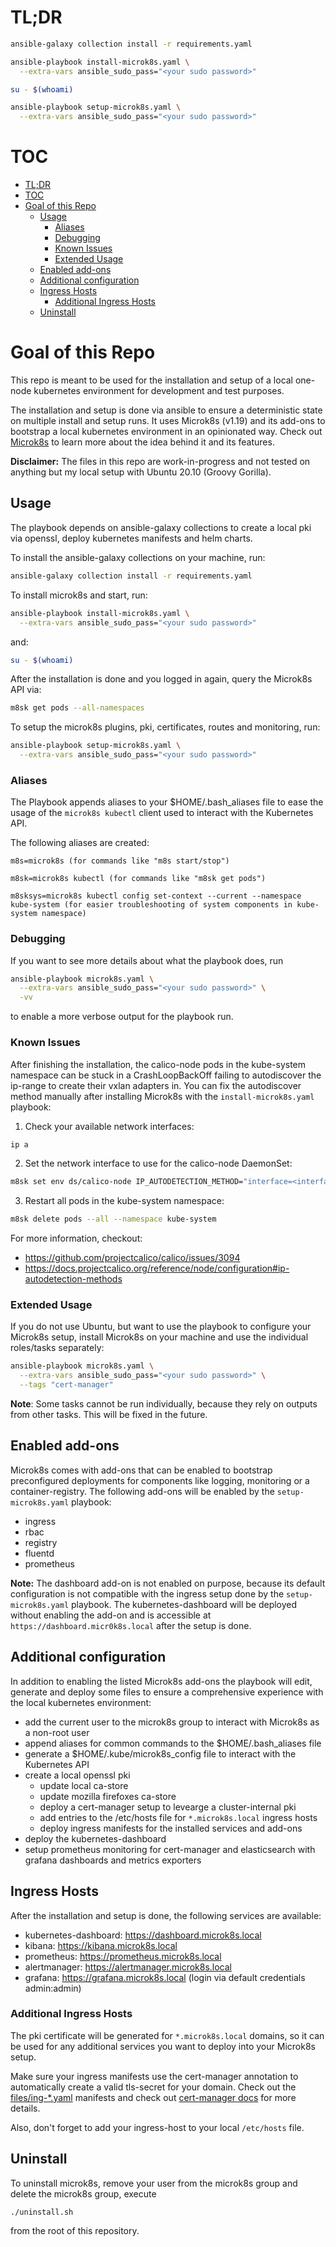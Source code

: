 # TL;DR
```bash
ansible-galaxy collection install -r requirements.yaml
```

```bash
ansible-playbook install-microk8s.yaml \
  --extra-vars ansible_sudo_pass="<your sudo password>"
```

```bash
su - $(whoami)
```

```bash
ansible-playbook setup-microk8s.yaml \
  --extra-vars ansible_sudo_pass="<your sudo password>"
```

# TOC
- [TL;DR](#tldr)
- [TOC](#toc)
- [Goal of this Repo](#goal-of-this-repo)
  - [Usage](#usage)
    - [Aliases](#aliases)
    - [Debugging](#debugging)
    - [Known Issues](#known-issues)
    - [Extended Usage](#extended-usage)
  - [Enabled add-ons](#enabled-add-ons)
  - [Additional configuration](#additional-configuration)
  - [Ingress Hosts](#ingress-hosts)
    - [Additional Ingress Hosts](#additional-ingress-hosts)
  - [Uninstall](#uninstall)

# Goal of this Repo
This repo is meant to be used for the installation and setup of a local one-node kubernetes environment for development and test purposes.

The installation and setup is done via ansible to ensure a deterministic state on multiple install and setup runs. It uses Microk8s (v1.19) and its add-ons to bootstrap a local kubernetes environment in an opinionated way. Check out [Microk8s](https://microk8s.io) to learn more about the idea behind it and its features.

**Disclaimer:** The files in this repo are work-in-progress and not tested on anything but my local setup with Ubuntu 20.10 (Groovy Gorilla).

## Usage
The playbook depends on ansible-galaxy collections to create a local pki via openssl, deploy kubernetes manifests and helm charts. 

To install the ansible-galaxy collections on your machine, run:

```bash
ansible-galaxy collection install -r requirements.yaml
```

To install microk8s and start, run:
```bash
ansible-playbook install-microk8s.yaml \
  --extra-vars ansible_sudo_pass="<your sudo password>"
```
and:

```bash
su - $(whoami)
```

After the installation is done and you logged in again, query the Microk8s API via:

```bash
m8sk get pods --all-namespaces
```

To setup the microk8s plugins, pki, certificates, routes and monitoring, run:
```bash
ansible-playbook setup-microk8s.yaml \
  --extra-vars ansible_sudo_pass="<your sudo password>"
```

### Aliases
The Playbook appends aliases to your $HOME/.bash_aliases file to ease the usage of the `microk8s kubectl` client used to interact with the Kubernetes API.

The following aliases are created:
```
m8s=microk8s (for commands like "m8s start/stop")

m8sk=microk8s kubectl (for commands like "m8sk get pods")

m8sksys=microk8s kubectl config set-context --current --namespace kube-system (for easier troubleshooting of system components in kube-system namespace)
```

### Debugging
If you want to see more details about what the playbook does, run
```bash
ansible-playbook microk8s.yaml \
  --extra-vars ansible_sudo_pass="<your sudo password>" \
  -vv
```
to enable a more verbose output for the playbook run.

### Known Issues
After finishing the installation, the calico-node pods in the kube-system namespace can be stuck in a CrashLoopBackOff failing to autodiscover the ip-range to create their vxlan adapters in. You can fix the autodiscover method manually after installing Microk8s with the `install-microk8s.yaml` playbook:

1. Check your available network interfaces:
```bash
ip a
```

2. Set the network interface to use for the calico-node DaemonSet: 
```bash
m8sk set env ds/calico-node IP_AUTODETECTION_METHOD="interface=<interfaceName>" --namespace kube-system
```

3. Restart all pods in the kube-system namespace:
```bash
m8sk delete pods --all --namespace kube-system
```

For more information, checkout:
* https://github.com/projectcalico/calico/issues/3094
* https://docs.projectcalico.org/reference/node/configuration#ip-autodetection-methods

### Extended Usage
If you do not use Ubuntu, but want to use the playbook to configure your Microk8s setup, install Microk8s on your machine and use the individual roles/tasks separately:

```bash
ansible-playbook microk8s.yaml \
  --extra-vars ansible_sudo_pass="<your sudo password>" \
  --tags "cert-manager"
```

**Note**: Some tasks cannot be run individually, because they rely on  outputs from other tasks. This will be fixed in the future.

## Enabled add-ons
Microk8s comes with add-ons that can be enabled to bootstrap preconfigured deployments for components like logging, monitoring or a container-registry. The following add-ons will be enabled by the `setup-microk8s.yaml` playbook:

* ingress
* rbac
* registry
* fluentd
* prometheus

**Note:** The dashboard add-on is not enabled on purpose, because its default configuration is not compatible with the ingress setup done by the `setup-microk8s.yaml` playbook. The kubernetes-dashboard will be deployed without enabling the add-on and is accessible at `https://dashboard.micr0k8s.local` after the setup is done.

## Additional configuration
In addition to enabling the listed Microk8s add-ons the playbook will edit, generate and deploy some files to ensure a comprehensive experience with the local kubernetes environment:

* add the current user to the microk8s group to interact with Microk8s as a non-root user
* append aliases for common commands to the $HOME/.bash_aliases file
* generate a $HOME/.kube/microk8s_config file to interact with the Kubernetes API
* create a local openssl pki
  * update local ca-store
  * update mozilla firefoxes ca-store
  * deploy a cert-manager setup to levearge a cluster-internal pki
  * add entries to the /etc/hosts file for `*.microk8s.local` ingress hosts
  * deploy ingress manifests for the installed services and add-ons
* deploy the kubernetes-dashboard
* setup prometheus monitoring for cert-manager and elasticsearch with grafana dashboards and metrics exporters

## Ingress Hosts
After the installation and setup is done, the following services are available:
* kubernetes-dashboard: https://dashboard.microk8s.local
* kibana: https://kibana.microk8s.local
* prometheus: https://prometheus.microk8s.local
* alertmanager: https://alertmanager.microk8s.local
* grafana: https://grafana.microk8s.local (login via default credentials admin:admin)

### Additional Ingress Hosts
The pki certificate will be generated for `*.microk8s.local` domains, so it can be used for any additional services you want to deploy into your Microk8s setup. 

Make sure your ingress manifests use the cert-manager annotation to automatically create a valid tls-secret for your domain. Check out the [files/ing-*.yaml](roles/setup/files) manifests and check out [cert-manager docs](https://cert-manager.io/docs/usage/ingress/) for more details.

Also, don't forget to add your ingress-host to your local `/etc/hosts` file.

## Uninstall
To uninstall microk8s, remove your user from the microk8s group and delete the microk8s group, execute

```bash
./uninstall.sh
```

from the root of this repository.
